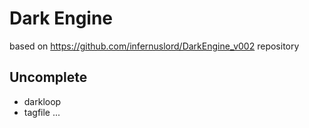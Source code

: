 # Dark Engine
based on https://github.com/infernuslord/DarkEngine_v002 repository

## Uncomplete
* darkloop
* tagfile
...
